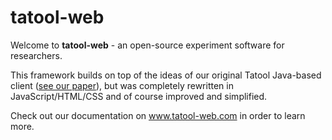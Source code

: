 tatool-web
==========

Welcome to **tatool-web** - an open-source experiment software for researchers.

This framework builds on top of the ideas of our original Tatool Java-based client ([see our paper](http://link.springer.com/article/10.3758%2Fs13428-012-0224-y)), but was completely rewritten in JavaScript/HTML/CSS and of course improved and simplified.

Check out our documentation on www.tatool-web.com in order to learn more.
